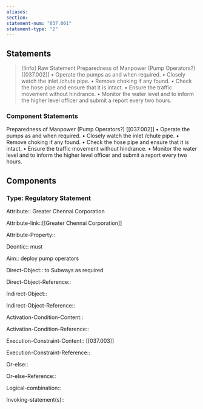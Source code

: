 ```yaml
---
aliases: 
section: 
statement-num: "037.001"
statement-type: "2"
---
```

## Statements 
> [!info] Raw Statement
> Preparedness of Manpower (Pump Operators?) [[037.002]]
• Operate the pumps as and when required. 
• Closely watch the inlet /chute pipe. 
• Remove choking if any found. 
• Check the hose pipe and ensure that it is intact. 
• Ensure the traffic movement without hindrance. 
• Monitor the water level and to inform the higher level officer and submit a report every two hours. 

### Component Statements
Preparedness of Manpower (Pump Operators?) [[037.002]]
• Operate the pumps as and when required. 
• Closely watch the inlet /chute pipe. 
• Remove choking if any found. 
• Check the hose pipe and ensure that it is intact. 
• Ensure the traffic movement without hindrance. 
• Monitor the water level and to inform the higher level officer and submit a report every two hours. 
 
## Components
### Type: Regulatory Statement
Attribute:: Greater Chennai Corporation

Attribute-link::[[Greater Chennai Corporation]]

Attribute-Property::


Deontic:: must 


Aim:: deploy pump operators


Direct-Object:: to Subways as required

Direct-Object-Reference:: 


Indirect-Object::

Indirect-Object-Reference:: 


Activation-Condition-Content::

Activation-Condition-Reference:: 


Execution-Constraint-Content:: [[037.003]]

Execution-Constraint-Reference:: 


Or-else::

Or-else-Reference:: 


Logical-combination::


Invoking-statement(s)::
